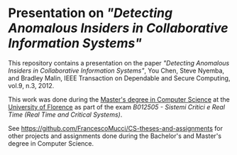 # Presentation on *"Detecting Anomalous Insiders in Collaborative Information Systems"*

This repository contains a presentation on the paper *"Detecting Anomalous Insiders in Collaborative Information Systems"*, You Chen, Steve Nyemba, and Bradley Malin, IEEE Transaction on Dependable and Secure Computing, vol.9, n.3, 2012.

This work was done during the [Master's degree in Computer Science](https://www.informaticamagistrale.unifi.it/) at the [University of Florence](https://www.unifi.it/) as part of the exam *B012505 - Sistemi Critici e Real Time (Real Time and Critical Systems)*.

See https://github.com/FrancescoMucci/CS-theses-and-assignments for other projects and assignments done during the Bachelor's and Master's degree in Computer Science.
